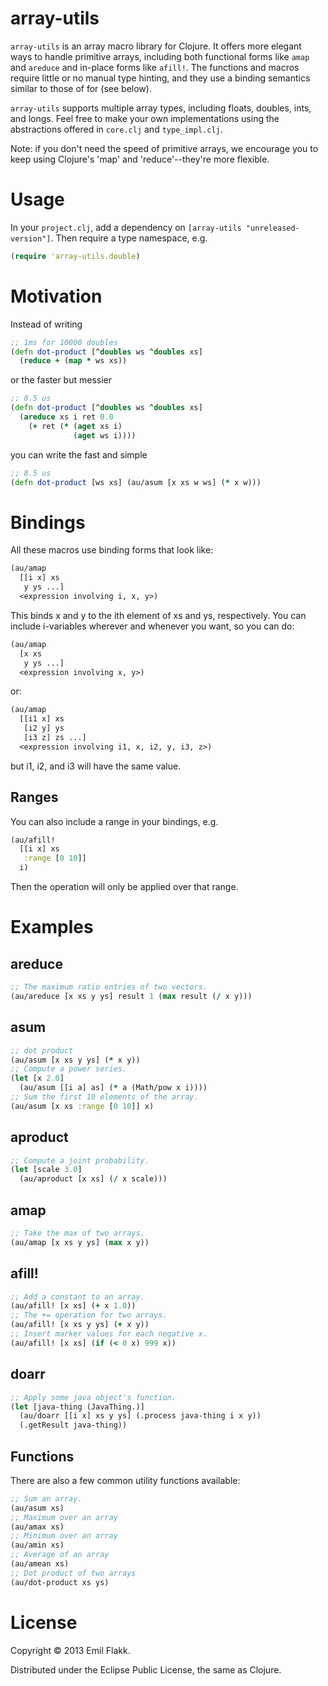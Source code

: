 array-utils
===========

`array-utils` is an array macro library for Clojure. It offers more
elegant ways to handle primitive arrays, including both functional forms
like `amap` and `areduce` and in-place forms like `afill!`.  The
functions and macros require little or no manual type hinting, and they
use a binding semantics similar to those of for (see below).

`array-utils` supports multiple array types, including floats, doubles,
ints, and longs. Feel free to make your own implementations using the
abstractions offered in `core.clj` and `type_impl.clj`.

Note: if you don't need the speed of primitive arrays, we encourage you
to keep using Clojure's 'map' and 'reduce'--they're more flexible.

# Usage

In your `project.clj`, add a dependency on
`[array-utils "unreleased-version"]`. Then require a type namespace,
e.g.
```clojure
(require 'array-utils.double)
```

# Motivation

Instead of writing
```clojure
;; 1ms for 10000 doubles
(defn dot-product [^doubles ws ^doubles xs]
  (reduce + (map * ws xs))
```

or the faster but messier
```clojure
;; 8.5 us
(defn dot-product [^doubles ws ^doubles xs]
  (areduce xs i ret 0.0
    (+ ret (* (aget xs i)
              (aget ws i))))
```

you can write the fast and simple
```clojure
;; 8.5 us
(defn dot-product [ws xs] (au/asum [x xs w ws] (* x w)))
```

# Bindings

All these macros use binding forms that look like:
```clojure
(au/amap
  [[i x] xs
   y ys ...]
  <expression involving i, x, y>)
```

This binds x and y to the ith element of xs and ys, respectively. You
can include i-variables wherever and whenever you want, so you can do:
```clojure
(au/amap
  [x xs
   y ys ...]
  <expression involving x, y>)
```
or:
```clojure
(au/amap
  [[i1 x] xs
   [i2 y] ys
   [i3 z] zs ...]
  <expression involving i1, x, i2, y, i3, z>)
```
but i1, i2, and i3 will have the same value.

## Ranges

You can also include a range in your bindings, e.g.
```clojure
(au/afill!
  [[i x] xs
   :range [0 10]]
  i)
```

Then the operation will only be applied over that range.

# Examples

## areduce

```clojure
;; The maximum ratio entries of two vectors.
(au/areduce [x xs y ys] result 1 (max result (/ x y)))
```

## asum

```clojure
;; dot product
(au/asum [x xs y ys] (* x y))
;; Compute a power series.
(let [x 2.0]
  (au/asum [[i a] as] (* a (Math/pow x i))))
;; Sum the first 10 elements of the array.
(au/asum [x xs :range [0 10]] x)
```

## aproduct

```clojure
;; Compute a joint probability.
(let [scale 3.0]
  (au/aproduct [x xs] (/ x scale)))
```

## amap

```clojure
;; Take the max of two arrays.
(au/amap [x xs y ys] (max x y))
```

## afill!

```clojure
;; Add a constant to an array.
(au/afill! [x xs] (+ x 1.0))
;; The += operation for two arrays.
(au/afill! [x xs y ys] (+ x y))
;; Insert marker values for each negative x.
(au/afill! [x xs] (if (< 0 x) 999 x))
```

## doarr

```clojure
;; Apply some java object's function.
(let [java-thing (JavaThing.)]
  (au/doarr [[i x] xs y ys] (.process java-thing i x y))
  (.getResult java-thing))
```

## Functions

There are also a few common utility functions available:

```clojure
;; Sum an array.
(au/asum xs)
;; Maximum over an array
(au/amax xs)
;; Minimum over an array
(au/amin xs)
;; Average of an array
(au/amean xs)
;; Dot product of two arrays
(au/dot-product xs ys)
```

# License

Copyright © 2013 Emil Flakk.

Distributed under the Eclipse Public License, the same as Clojure.
